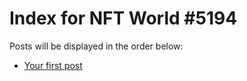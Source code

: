 # Index for NFT World #5194
Posts will be displayed in the order below:

- [Your first post](./001-first.md)

